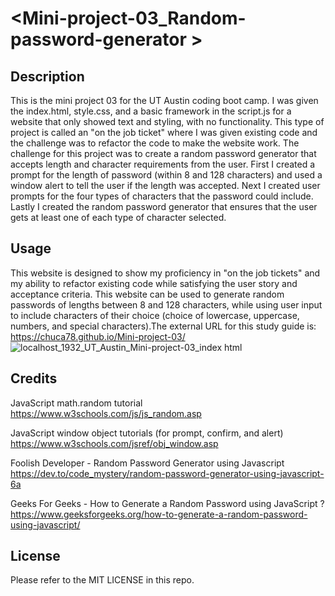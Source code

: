 # <Mini-project-03_Random-password-generator >

## Description

This is the mini project 03 for the UT Austin coding boot camp. I was given the index.html, style.css, and a basic framework in the script.js for a website that only showed text and styling, with no functionality. This type of project is called an "on the job ticket" where I was given existing code and the challenge was to refactor the code to make the website work. The challenge for this project was to create a random password generator that accepts length and character requirements from the user. First I created a prompt for the length of password (within 8 and 128 characters) and used a window alert to tell the user if the length was accepted. Next I created user prompts for the four types of characters that the password could include. Lastly I created the random password generator that ensures that the user gets at least one of each type of character selected.

## Usage

This website is designed to show my proficiency in "on the job tickets" and my ability to refactor existing code while satisfying the user story and acceptance criteria. This website can be used to generate random passwords of lengths between 8 and 128 characters, while using user input to include characters of their choice (choice of lowercase, uppercase, numbers, and special characters).The external URL for this study guide is:
https://chuca78.github.io/Mini-project-03/
![localhost_1932_UT_Austin_Mini-project-03_index html](https://user-images.githubusercontent.com/97859682/193651453-d4ffa637-f23f-4c08-ac88-2ed2a394fb17.png)


## Credits

JavaScript math.random tutorial
https://www.w3schools.com/js/js_random.asp

JavaScript window object tutorials (for prompt, confirm, and alert)
https://www.w3schools.com/jsref/obj_window.asp

Foolish Developer - Random Password Generator using Javascript
https://dev.to/code_mystery/random-password-generator-using-javascript-6a

Geeks For Geeks - How to Generate a Random Password using JavaScript ?
https://www.geeksforgeeks.org/how-to-generate-a-random-password-using-javascript/

## License

Please refer to the MIT LICENSE in this repo.
